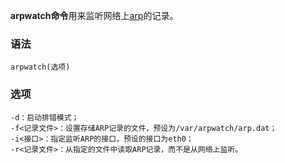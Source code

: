**arpwatch命令**用来监听网络上[arp](https://philipding.github.io/linux-command/arp "arp命令")的记录。

### 语法  

```
arpwatch(选项)
```

### 选项  

```
-d：启动排错模式；
-f<记录文件>：设置存储ARP记录的文件，预设为/var/arpwatch/arp.dat；
-i<接口>：指定监听ARP的接口，预设的接口为eth0；
-r<记录文件>：从指定的文件中读取ARP记录，而不是从网络上监听。
```